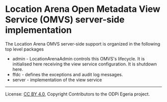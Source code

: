 <!-- SPDX-License-Identifier: CC-BY-4.0 -->
<!-- Copyright Contributors to the ODPi Egeria project. -->

# Location Arena Open Metadata View Service (OMVS) server-side implementation

The Location Arena OMVS server-side support is organized in the following top level packages 

* admin -  LocationArenaAdmin controls this OMVS's lifecycle. It is initialised here receiving the view service configuration. It is shutdown here.
* ffdc - defines the exceptions and audit log messages.
* server - implementation of the view service

----
License: [CC BY 4.0](https://creativecommons.org/licenses/by/4.0/),
Copyright Contributors to the ODPi Egeria project.